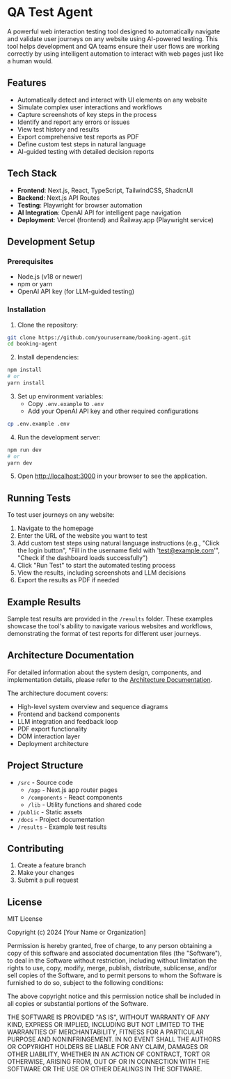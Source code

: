 # QA Test Agent

A powerful web interaction testing tool designed to automatically navigate and validate user journeys on any website using AI-powered testing. This tool helps development and QA teams ensure their user flows are working correctly by using intelligent automation to interact with web pages just like a human would.

## Features

- Automatically detect and interact with UI elements on any website
- Simulate complex user interactions and workflows
- Capture screenshots of key steps in the process
- Identify and report any errors or issues
- View test history and results
- Export comprehensive test reports as PDF
- Define custom test steps in natural language
- AI-guided testing with detailed decision reports

## Tech Stack

- **Frontend**: Next.js, React, TypeScript, TailwindCSS, ShadcnUI
- **Backend**: Next.js API Routes
- **Testing**: Playwright for browser automation
- **AI Integration**: OpenAI API for intelligent page navigation
- **Deployment**: Vercel (frontend) and Railway.app (Playwright service)

## Development Setup

### Prerequisites

- Node.js (v18 or newer)
- npm or yarn
- OpenAI API key (for LLM-guided testing)

### Installation

1. Clone the repository:
```bash
git clone https://github.com/yourusername/booking-agent.git
cd booking-agent
```

2. Install dependencies:
```bash
npm install
# or
yarn install
```

3. Set up environment variables:
   - Copy `.env.example` to `.env`
   - Add your OpenAI API key and other required configurations

```bash
cp .env.example .env
```

4. Run the development server:
```bash
npm run dev
# or
yarn dev
```

5. Open [http://localhost:3000](http://localhost:3000) in your browser to see the application.

## Running Tests

To test user journeys on any website:

1. Navigate to the homepage
2. Enter the URL of the website you want to test
3. Add custom test steps using natural language instructions (e.g., "Click the login button", "Fill in the username field with 'test@example.com'", "Check if the dashboard loads successfully")
4. Click "Run Test" to start the automated testing process
5. View the results, including screenshots and LLM decisions
6. Export the results as PDF if needed

## Example Results

Sample test results are provided in the `/results` folder. These examples showcase the tool's ability to navigate various websites and workflows, demonstrating the format of test reports for different user journeys.

## Architecture Documentation

For detailed information about the system design, components, and implementation details, please refer to the [Architecture Documentation](docs/ARCHITECTURE.md).

The architecture document covers:
- High-level system overview and sequence diagrams
- Frontend and backend components
- LLM integration and feedback loop
- PDF export functionality
- DOM interaction layer
- Deployment architecture

## Project Structure

- `/src` - Source code
  - `/app` - Next.js app router pages
  - `/components` - React components
  - `/lib` - Utility functions and shared code
- `/public` - Static assets
- `/docs` - Project documentation
- `/results` - Example test results

## Contributing

1. Create a feature branch
2. Make your changes
3. Submit a pull request

## License

MIT License

Copyright (c) 2024 [Your Name or Organization]

Permission is hereby granted, free of charge, to any person obtaining a copy
of this software and associated documentation files (the "Software"), to deal
in the Software without restriction, including without limitation the rights
to use, copy, modify, merge, publish, distribute, sublicense, and/or sell
copies of the Software, and to permit persons to whom the Software is
furnished to do so, subject to the following conditions:

The above copyright notice and this permission notice shall be included in all
copies or substantial portions of the Software.

THE SOFTWARE IS PROVIDED "AS IS", WITHOUT WARRANTY OF ANY KIND, EXPRESS OR
IMPLIED, INCLUDING BUT NOT LIMITED TO THE WARRANTIES OF MERCHANTABILITY,
FITNESS FOR A PARTICULAR PURPOSE AND NONINFRINGEMENT. IN NO EVENT SHALL THE
AUTHORS OR COPYRIGHT HOLDERS BE LIABLE FOR ANY CLAIM, DAMAGES OR OTHER
LIABILITY, WHETHER IN AN ACTION OF CONTRACT, TORT OR OTHERWISE, ARISING FROM,
OUT OF OR IN CONNECTION WITH THE SOFTWARE OR THE USE OR OTHER DEALINGS IN THE
SOFTWARE.
